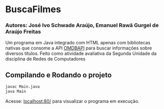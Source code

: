 # BuscaFilmes

### Autores: José Ivo Schwade Araújo, Emanuel Rawã Gurgel de Araújo Freitas

Um programa em Java integrado com HTML apenas com bibliotecas nativas que consome a API [OMDBAPI](http://www.omdbapi.com/) para buscar informações sobre diversos títulos. Feito como atividade avaliativa da Segunda Unidade da disciplina de Redes de Computadores

## Compilando e Rodando o projeto

```bash
javac Main.java
java Main 
```
Acesse: [localhost:80/]() para visualizar o programa em execução.
